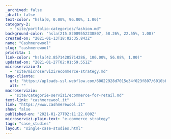 ```yaml
---
_archived: false
_draft: false
text-color: "hsla(0, 0.00%, 96.00%, 1.00)"
category-2:
  - "site/portfolio-categories/fashion.md"
background-color: "hsla(215.82089552238807, 58.26%, 22.55%, 1.00)"
created-on: "2021-01-13T18:02:35.843Z"
name: "Cashmerewool"
slug: "cashmerewool"
priorita: 1
link-color: "hsla(42.85714285714286, 100.00%, 56.08%, 1.00)"
updated-on: "2021-01-27T02:01:59.551Z"
microservizio-3:
  - "site/microservizi/ecommerce-strategy.md"
logo-cliente:
  url: "https://uploads-ssl.webflow.com/60022928d7015e34f023f807/6010bb36b65e391ac64ef61c_60022928d7015e0d3423fb87_client_0000s_0021_cashmerewool.png"
  alt: ""
macroservizio:
  - "site/categorie-servizi/ecommerce-for-retail.md"
text-link: "cashmerewool.it"
link: "https://www.cashmerewool.it"
show: false
published-on: "2021-01-27T02:11:22.600Z"
microservizi-plain-text: "e-commerce strategy"
tags: "case_studies"
layout: "single-case-studies.html"
---
```



